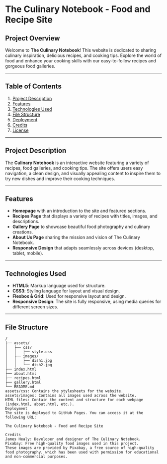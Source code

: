 # The Culinary Notebook - Food and Recipe Site

## Project Overview

Welcome to **The Culinary Notebook**! This website is dedicated to sharing culinary inspiration, delicious recipes, and cooking tips. Explore the world of food and enhance your cooking skills with our easy-to-follow recipes and gorgeous food galleries.

---

## Table of Contents

1. [Project Description](#project-description)
2. [Features](#features)
3. [Technologies Used](#technologies-used)
4. [File Structure](#file-structure)
5. [Deployment](#deployment)
6. [Credits](#credits)
7. [License](#license)

---

## Project Description

The **Culinary Notebook** is an interactive website featuring a variety of recipes, food galleries, and cooking tips. The site offers users easy navigation, a clean design, and visually appealing content to inspire them to try new dishes and improve their cooking techniques.

---

## Features

- **Homepage** with an introduction to the site and featured sections.
- **Recipes Page** that displays a variety of recipes with titles, images, and descriptions.
- **Gallery Page** to showcase beautiful food photography and culinary creations.
- **About Us Page** sharing the mission and vision of The Culinary Notebook.
- **Responsive Design** that adapts seamlessly across devices (desktop, tablet, mobile).

---

## Technologies Used

- **HTML5**: Markup language used for structure.
- **CSS3**: Styling language for layout and visual design.
- **Flexbox & Grid**: Used for responsive layout and design.
- **Responsive Design**: The site is fully responsive, using media queries for different screen sizes.

---

## File Structure

```plaintext
/
├── assets/
│   ├── css/
│   │   ├── style.css
│   ├── images/
│   │   ├── dish1.jpg
│   │   └── dish2.jpg
├── index.html
├── about.html
├── recipes.html
├── gallery.html
└── README.md
assets/css: Contains the stylesheets for the website.
assets/images: Contains all images used across the website.
HTML files: Contain the content and structure for each webpage (index.html, about.html, etc.).
Deployment
The site is deployed to GitHub Pages. You can access it at the following URL:

The Culinary Notebook - Food and Recipe Site

Credits
James Healy: Developer and designer of The Culinary Notebook.
Pixabay: Free high-quality food images used in this project.
These images are provided by Pixabay, a free source of high-quality food photography, which has been used with permission for educational and non-commercial purposes.

